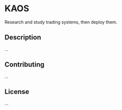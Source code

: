 # KAOS

Research and study trading systems, then deploy them.

## Description
...
## Contributing
...
## License
...

